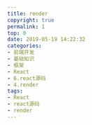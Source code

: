 ```yaml
---
title: render
copyright: true
permalink: 1
top: 0
date: 2019-05-19 14:22:32
categories:
- 前端开发
- 基础知识
- 框架
- React
- 6.react源码
- 4.render
tags:
- React
- react源码
- render
---
```

